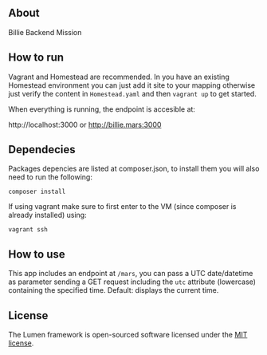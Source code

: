 ## About
Billie Backend Mission

## How to run

Vagrant and Homestead are recommended. In you have an existing Homestead environment you can just add it site to your mapping otherwise just verify the content in `Homestead.yaml` and then `vagrant up` to get started.

When everything is running, the endpoint is accesible at:

http://localhost:3000 or http://billie.mars:3000

## Dependecies

Packages depencies are listed at composer.json, to install them you will also need to run the following:

`composer install`

If using vagrant make sure to first enter to the VM (since composer is already installed) using:

`vagrant ssh`

## How to use

This app includes an endpoint at `/mars`, you can pass a UTC date/datetime as parameter sending a GET request including the `utc` attribute (lowercase) containing the specified time.
Default: displays the current time.

## License

The Lumen framework is open-sourced software licensed under the [MIT license](https://opensource.org/licenses/MIT).
